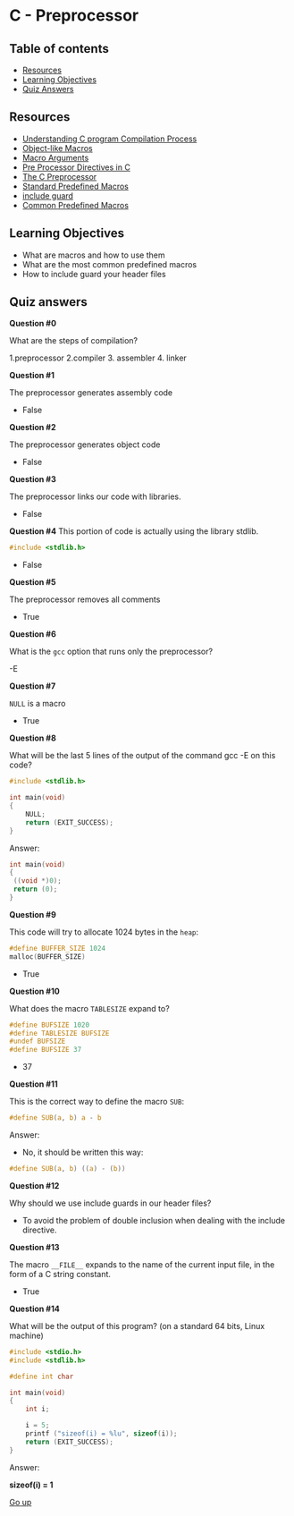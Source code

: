 # C - Preprocessor

## Table of contents

   * [Resources](#resources)
   * [Learning Objectives](#learning-objectives)
   * [Quiz Answers](#quiz-answers)

## Resources

- [Understanding C program Compilation Process](https://www.youtube.com/watch?v=VDslRumKvRA&ab_channel=HowTo)
- [Object-like Macros](https://gcc.gnu.org/onlinedocs/gcc-5.1.0/cpp/Object-like-Macros.html#Object-like-Macros)
- [Macro Arguments](https://gcc.gnu.org/onlinedocs/gcc-5.1.0/cpp/Macro-Arguments.html#Macro-Arguments)
- [Pre Processor Directives in C](https://www.youtube.com/watch?v=X6HiYbY3Uak&ab_channel=BestDotNetTraining)
- [The C Preprocessor](https://www.cprogramming.com/tutorial/cpreprocessor.html)
- [Standard Predefined Macros](https://gcc.gnu.org/onlinedocs/gcc-5.1.0/cpp/Standard-Predefined-Macros.html#Standard-Predefined-Macros)
- [include guard](https://en.wikipedia.org/wiki/Include_guard)
- [Common Predefined Macros](https://gcc.gnu.org/onlinedocs/gcc-5.1.0/cpp/Common-Predefined-Macros.html#Common-Predefined-Macros)

## Learning Objectives

- What are macros and how to use them
- What are the most common predefined macros
- How to include guard your header files

## Quiz answers

__Question #0__

What are the steps of compilation?

1.preprocessor 2.compiler 3. assembler 4. linker

__Question #1__

The preprocessor generates assembly code
- False

__Question #2__

The preprocessor generates object code
- False

__Question #3__

The preprocessor links our code with libraries.
- False

__Question #4__
This portion of code is actually using the library stdlib.
```C
#include <stdlib.h>
```
- False

__Question #5__

The preprocessor removes all comments
- True

__Question #6__

What is the ``gcc`` option that runs only the preprocessor?

 -E

__Question #7__

``NULL`` is a macro
- True

__Question #8__

What will be the last 5 lines of the output of the command gcc -E on this code?
```C
#include <stdlib.h>

int main(void)
{
    NULL;
    return (EXIT_SUCCESS);
}
```
Answer:
```C
int main(void)
{
 ((void *)0);
 return (0);
}
```

__Question #9__

This code will try to allocate 1024 bytes in the `heap`:
```C
#define BUFFER_SIZE 1024
malloc(BUFFER_SIZE)
```
- True

__Question #10__

What does the macro ``TABLESIZE`` expand to?
```C
#define BUFSIZE 1020
#define TABLESIZE BUFSIZE
#undef BUFSIZE
#define BUFSIZE 37
```
- 37

__Question #11__

This is the correct way to define the macro ``SUB``:
```C
#define SUB(a, b) a - b
```
Answer:
- No, it should be written this way:
```C
#define SUB(a, b) ((a) - (b))
```
__Question #12__

Why should we use include guards in our header files?

- To avoid the problem of double inclusion when dealing with the include directive.

__Question #13__

The macro `__FILE__` expands to the name of the current input file, in the form of a C string constant.
- True

__Question #14__

What will be the output of this program? (on a standard 64 bits, Linux machine)
```C
#include <stdio.h>
#include <stdlib.h>

#define int char

int main(void)
{
    int i;

    i = 5;
    printf ("sizeof(i) = %lu", sizeof(i));
    return (EXIT_SUCCESS);
}
```
Answer:

 __sizeof(i) = 1__

[Go up](#table-of-contents)